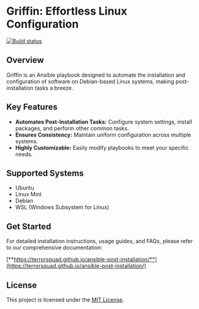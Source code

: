# Griffin: Effortless Linux Configuration

[![Build status](https://github.com/TerrorSquad/ansible-post-installation/actions/workflows/build.yml/badge.svg)](https://github.com/TerrorSquad/ansible-post-installation/actions/workflows/build.yml)  

## Overview

Griffin is an Ansible playbook designed to automate the installation and configuration of software on Debian-based Linux systems, making post-installation tasks a breeze.

## Key Features

* **Automates Post-Installation Tasks:** Configure system settings, install packages, and perform other common tasks.
* **Ensures Consistency:** Maintain uniform configuration across multiple systems.
* **Highly Customizable:** Easily modify playbooks to meet your specific needs.

## Supported Systems

* Ubuntu
* Linux Mint
* Debian
* WSL (Windows Subsystem for Linux)

## Get Started

For detailed installation instructions, usage guides, and FAQs, please refer to our comprehensive documentation:

[**https://terrorsquad.github.io/ansible-post-installation/**](https://terrorsquad.github.io/ansible-post-installation/)

## License

This project is licensed under the [MIT License](LICENSE.md).
